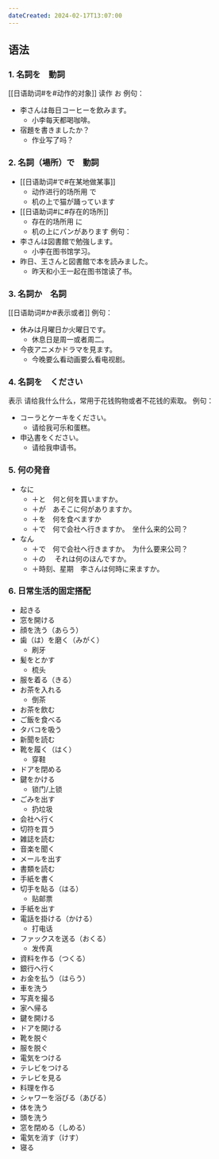 ```yaml
---
dateCreated: 2024-02-17T13:07:00
---
```

## 语法
### 1. 名詞を　動詞
[[日语助词#を#动作的对象]]
读作 お
例句：
- 李さんは毎日コーヒーを飲みます。
	- 小李每天都喝咖啡。
- 宿題を書きましたか？
	- 作业写了吗？
### 2. 名詞（場所）で　動詞
- [[日语助词#で#在某地做某事]]
	- 动作进行的场所用 で
	- 机の上で猫が踊っています
- [[日语助词#に#存在的场所]]
	- 存在的场所用 に
	- 机の上にパンがあります
例句：
- 李さんは図書館で勉強します。
	- 小李在图书馆学习。
- 昨日、王さんと図書館で本を読みました。
	- 昨天和小王一起在图书馆读了书。
### 3. 名詞か　名詞
[[日语助词#か#表示或者]]
例句：
- 休みは月曜日か火曜日です。
	- 休息日是周一或者周二。
- 今夜アニメかドラマを見ます。
	- 今晚要么看动画要么看电视剧。
### 4. 名詞を　ください
表示 请给我什么什么，常用于花钱购物或者不花钱的索取。
例句：
- コーラとケーキをください。
	- 请给我可乐和蛋糕。
- 申込書をください。
	- 请给我申请书。
### 5. 何の発音
- なに
	- ＋と　何と何を買いますか。
	- ＋が　あそこに何がありますか。
	- ＋を　何を食べますか
	- ＋で　何で会社へ行きますか。　坐什么来的公司？
- なん
	- ＋で　何で会社へ行きますか。　为什么要来公司？
	- ＋の 　それは何のほんですか。
	- ＋時刻、星期　李さんは何時に来ますか。
### 6. 日常生活的固定搭配
- 起きる
- 窓を開ける
- 顔を洗う（あらう）
- 歯（は）を磨く（みがく）
	- 刷牙
- 髪をとかす
	- 梳头
- 服を着る（きる）
- お茶を入れる
	- 倒茶
- お茶を飲む
- ご飯を食べる
- タバコを吸う
- 新聞を読む
- 靴を履く（はく）
	- 穿鞋
- ドアを閉める
- 鍵をかける
	- 锁门/上锁
- ごみを出す
	- 扔垃圾
- 会社へ行く
- 切符を買う
- 雑誌を読む
- 音楽を聞く
- メールを出す
- 書類を読む
- 手紙を書く
- 切手を貼る（はる）
	- 贴邮票
- 手紙を出す
- 電話を掛ける（かける）
	- 打电话
- ファックスを送る（おくる）
	- 发传真
- 資料を作る（つくる）
- 銀行へ行く
- お金を払う（はらう）
- 車を洗う
- 写真を撮る
- 家へ帰る
- 鍵を開ける
- ドアを開ける
- 靴を脱ぐ
- 服を脱ぐ
- 電気をつける
- テレビをつける
- テレビを見る
- 料理を作る
- シャワーを浴びる（あびる）
- 体を洗う
- 頭を洗う
- 窓を閉める（しめる）
- 電気を消す（けす）
- 寝る